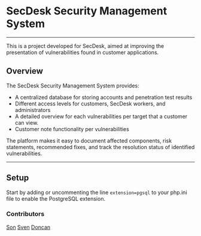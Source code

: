# SecDesk Security Management System

---

This is a project developed for SecDesk, aimed at improving the presentation of vulnerabilities found in customer applications.

## Overview

The SecDesk Security Management System provides:

- A centralized database for storing accounts and penetration test results
- Different access levels for customers, SecDesk workers, and administrators
- A detailed overview for each vulnerabilities per target that a customer can view.
- Customer note functionality per vulnerabilities

The platform makes it easy to document affected components, risk statements, recommended fixes, and track the resolution status of identified vulnerabilities.

---

## Setup

Start by adding or uncommenting the line ```extension=pgsql``` to your php.ini file to enable the PostgreSQL extension.

### Contributors

[Son](https://vdburg.site/)
[Sven](https://snevver.nl/)
[Doncan]()
